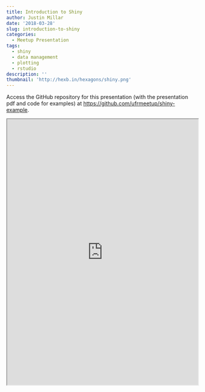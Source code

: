 ```yaml
---
title: Introduction to Shiny
author: Justin Millar
date: '2018-03-28'
slug: introduction-to-shiny
categories:
  - Meetup Presentation
tags:
  - shiny
  - data management
  - plotting
  - rstudio
description: ''
thumbnail: 'http://hexb.in/hexagons/shiny.png'
---
```


Access the GitHub repository for this presentation (with the presentation pdf and code for examples) at https://github.com/ufrmeetup/shiny-example.

<iframe src="https://ufrmeetup.github.io/shiny-example/introduction-to-shiny.pdf" width="100%" height="700px"></iframe>




